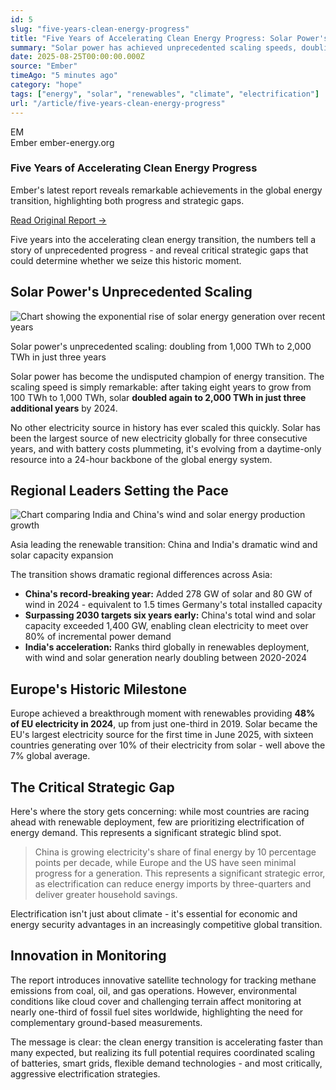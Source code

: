 ```yaml
---
id: 5
slug: "five-years-clean-energy-progress"
title: "Five Years of Accelerating Clean Energy Progress: Solar Power's Historic Breakthrough"
summary: "Solar power has achieved unprecedented scaling speeds, doubling from 1,000 TWh to 2,000 TWh in just three years. With renewables providing 48% of EU electricity and China surpassing 2030 targets six years early, the clean energy transition is accelerating faster than ever - though electrification of energy demand remains a critical blind spot."
date: 2025-08-25T00:00:00.000Z
source: "Ember"
timeAgo: "5 minutes ago"
category: "hope"
tags: ["energy", "solar", "renewables", "climate", "electrification"]
url: "/article/five-years-clean-energy-progress"
---
```


<div class="source-link-card">
	<div class="link-card-header">
		<div class="source-logo-text">EM</div>
		<div class="link-meta">
			<span class="source-name">Ember</span>
			<span class="link-url">ember-energy.org</span>
		</div>
	</div>
	<h3 class="link-title">Five Years of Accelerating Clean Energy Progress</h3>
	<p class="link-description">Ember's latest report reveals remarkable achievements in the global energy transition, highlighting both progress and strategic gaps.</p>
	<a href="https://ember-energy.org/latest-insights/marking-five-years-of-ember-with-five-charts-on-the-global-energy-transition/" target="_blank" class="read-original-btn">Read Original Report →</a>
</div>

Five years into the accelerating clean energy transition, the numbers tell a story of unprecedented progress - and reveal critical strategic gaps that could determine whether we seize this historic moment.

## Solar Power's Unprecedented Scaling

<div class="article-image">
	<img src="/images/rise-of-solar-energy.png" alt="Chart showing the exponential rise of solar energy generation over recent years" />
	<p class="image-caption">Solar power's unprecedented scaling: doubling from 1,000 TWh to 2,000 TWh in just three years</p>
</div>

Solar power has become the undisputed champion of energy transition. The scaling speed is simply remarkable: after taking eight years to grow from 100 TWh to 1,000 TWh, solar **doubled again to 2,000 TWh in just three additional years** by 2024.

No other electricity source in history has ever scaled this quickly. Solar has been the largest source of new electricity globally for three consecutive years, and with battery costs plummeting, it's evolving from a daytime-only resource into a 24-hour backbone of the global energy system.

## Regional Leaders Setting the Pace

<div class="article-image">
	<img src="/images/india-china-wind-solar.png" alt="Chart comparing India and China's wind and solar energy production growth" />
	<p class="image-caption">Asia leading the renewable transition: China and India's dramatic wind and solar capacity expansion</p>
</div>

The transition shows dramatic regional differences across Asia:

- **China's record-breaking year:** Added 278 GW of solar and 80 GW of wind in 2024 - equivalent to 1.5 times Germany's total installed capacity
- **Surpassing 2030 targets six years early:** China's total wind and solar capacity exceeded 1,400 GW, enabling clean electricity to meet over 80% of incremental power demand
- **India's acceleration:** Ranks third globally in renewables deployment, with wind and solar generation nearly doubling between 2020-2024

## Europe's Historic Milestone

Europe achieved a breakthrough moment with renewables providing **48% of EU electricity in 2024**, up from just one-third in 2019. Solar became the EU's largest electricity source for the first time in June 2025, with sixteen countries generating over 10% of their electricity from solar - well above the 7% global average.

## The Critical Strategic Gap

Here's where the story gets concerning: while most countries are racing ahead with renewable deployment, few are prioritizing electrification of energy demand. This represents a significant strategic blind spot.

> China is growing electricity's share of final energy by 10 percentage points per decade, while Europe and the US have seen minimal progress for a generation. This represents a significant strategic error, as electrification can reduce energy imports by three-quarters and deliver greater household savings.

Electrification isn't just about climate - it's essential for economic and energy security advantages in an increasingly competitive global transition.

## Innovation in Monitoring

The report introduces innovative satellite technology for tracking methane emissions from coal, oil, and gas operations. However, environmental conditions like cloud cover and challenging terrain affect monitoring at nearly one-third of fossil fuel sites worldwide, highlighting the need for complementary ground-based measurements.

The message is clear: the clean energy transition is accelerating faster than many expected, but realizing its full potential requires coordinated scaling of batteries, smart grids, flexible demand technologies - and most critically, aggressive electrification strategies.